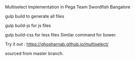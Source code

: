 Multiselect Implementation in Pega
Team Swordfish Bangalore

gulp build to generate all files

gulp build-js for js files

gulp build-css for less files
Similar command for bower.

Try it out : https://ghosharnab.github.io/multiselect/

sourced from master branch.
